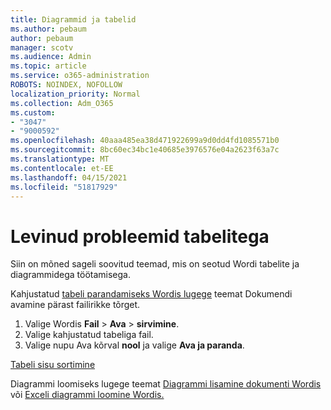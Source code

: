 ```yaml
---
title: Diagrammid ja tabelid
ms.author: pebaum
author: pebaum
manager: scotv
ms.audience: Admin
ms.topic: article
ms.service: o365-administration
ROBOTS: NOINDEX, NOFOLLOW
localization_priority: Normal
ms.collection: Adm_O365
ms.custom:
- "3047"
- "9000592"
ms.openlocfilehash: 40aaa485ea38d471922699a9d0dd4fd1085571b0
ms.sourcegitcommit: 8bc60ec34bc1e40685e3976576e04a2623f63a7c
ms.translationtype: MT
ms.contentlocale: et-EE
ms.lasthandoff: 04/15/2021
ms.locfileid: "51817929"
---
```

# <a name="common-issues-with-tables"></a>Levinud probleemid tabelitega 

Siin on mõned sageli soovitud teemad, mis on seotud Wordi tabelite ja diagrammidega töötamisega.

Kahjustatud [tabeli parandamiseks Wordis lugege](https://support.office.com/article/47df9d48-2165-4411-a699-1786ac734bc3) teemat Dokumendi avamine pärast failirikke tõrget.

 1. Valige Wordis **Fail**  >  **Ava**  >  **sirvimine**.
 2. Valige kahjustatud tabeliga fail.
 3. Valige nupu Ava kõrval **nool** ja valige **Ava ja paranda**.

[Tabeli sisu sortimine](https://support.office.com/article/F8392477-4613-49CD-ABA6-7C2E48F1D91F)

Diagrammi loomiseks lugege teemat [Diagrammi lisamine dokumenti Wordis](https://support.office.com/article/ff48e3eb-5e04-4368-a39e-20df7c798932) või [Exceli diagrammi loomine Wordis.](https://support.office.com/article/11A7D2F0-4487-4A9B-BBC6-D50916CD4A57)